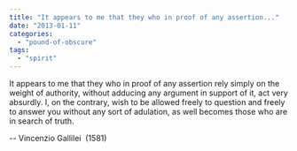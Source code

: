 ```yaml
---
title: "It appears to me that they who in proof of any assertion..."
date: "2013-01-11"
categories: 
  - "pound-of-obscure"
tags: 
  - "spirit"
---
```


It appears to me that they who in proof of any assertion rely simply on the weight of authority, without adducing any argument in support of it, act very absurdly. I, on the contrary, wish to be allowed freely to question and freely to answer you without any sort of adulation, as well becomes those who are in search of truth.

\-- Vincenzio Gallilei  (1581)
